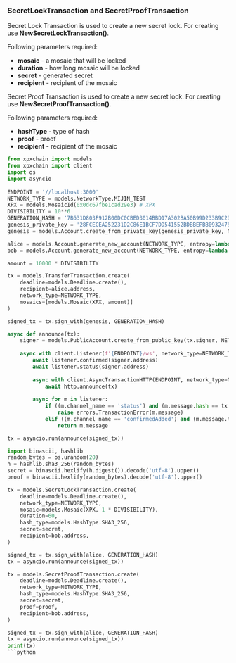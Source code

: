 ### SecretLockTransaction and SecretProofTransaction
Secret Lock Transaction is used to create a new secret lock. For creating use **NewSecretLockTransaction()**.

Following parameters required:
 - **mosaic** - a mosaic that will be locked
 - **duration** - how long mosaic will be locked
 - **secret** - generated secret
 - **recipient** - recipient of the mosaic

Secret Proof Transaction is used to create a new secret lock. For creating use **NewSecretProofTransaction()**.

Following parameters required:
 - **hashType** - type of hash
 - **proof** - proof
 - **recipient** - recipient of the mosaic

```python
from xpxchain import models
from xpxchain import client
import os
import asyncio
 
ENDPOINT = '//localhost:3000'
NETWORK_TYPE = models.NetworkType.MIJIN_TEST
XPX = models.MosaicId(0x0dc67fbe1cad29e3) # XPX
DIVISIBILITY = 10**6
GENERATION_HASH = '7B631D803F912B00DC0CBED3014BBD17A302BA50B99D233B9C2D9533B842ABDF'
genesis_private_key = '28FCECEA252231D2C86E1BCF7DD541552BDBBEFBB09324758B3AC199B4AA7B78'
genesis = models.Account.create_from_private_key(genesis_private_key, NETWORK_TYPE)

alice = models.Account.generate_new_account(NETWORK_TYPE, entropy=lambda x: os.urandom(32))    
bob = models.Account.generate_new_account(NETWORK_TYPE, entropy=lambda x: os.urandom(32))

amount = 10000 * DIVISIBILITY

tx = models.TransferTransaction.create(
    deadline=models.Deadline.create(),
    recipient=alice.address,
    network_type=NETWORK_TYPE, 
    mosaics=[models.Mosaic(XPX, amount)]
)

signed_tx = tx.sign_with(genesis, GENERATION_HASH)

async def announce(tx):
    signer = models.PublicAccount.create_from_public_key(tx.signer, NETWORK_TYPE)
    
    async with client.Listener(f'{ENDPOINT}/ws', network_type=NETWORK_TYPE) as listener:
        await listener.confirmed(signer.address)
        await listener.status(signer.address)
        
        async with client.AsyncTransactionHTTP(ENDPOINT, network_type=NETWORK_TYPE) as http:
            await http.announce(tx)
        
        async for m in listener:
            if ((m.channel_name == 'status') and (m.message.hash == tx.hash.upper())):
                raise errors.TransactionError(m.message)
            elif ((m.channel_name == 'confirmedAdded') and (m.message.transaction_info.hash == tx.hash.upper())):
                return m.message

tx = asyncio.run(announce(signed_tx))

import binascii, hashlib
random_bytes = os.urandom(20)
h = hashlib.sha3_256(random_bytes)
secret = binascii.hexlify(h.digest()).decode('utf-8').upper()
proof = binascii.hexlify(random_bytes).decode('utf-8').upper()

tx = models.SecretLockTransaction.create(
    deadline=models.Deadline.create(),
    network_type=NETWORK_TYPE,
    mosaic=models.Mosaic(XPX, 1 * DIVISIBILITY),
    duration=60,
    hash_type=models.HashType.SHA3_256,
    secret=secret,
    recipient=bob.address,
)

signed_tx = tx.sign_with(alice, GENERATION_HASH)
tx = asyncio.run(announce(signed_tx))

tx = models.SecretProofTransaction.create(
    deadline=models.Deadline.create(),
    network_type=NETWORK_TYPE,
    hash_type=models.HashType.SHA3_256,
    secret=secret,
    proof=proof,
    recipient=bob.address,
)

signed_tx = tx.sign_with(alice, GENERATION_HASH)
tx = asyncio.run(announce(signed_tx))
print(tx)
```python